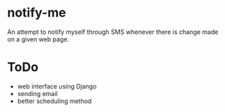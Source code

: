 notify-me
=========

An attempt to notify myself through SMS  whenever there is change made on a given web page.

ToDo  
=========  
 * web interface using Django
 * sending email
 * better scheduling method





